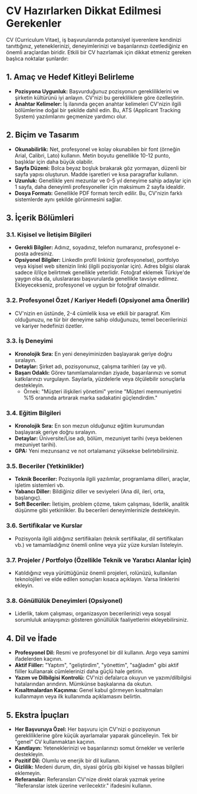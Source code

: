 # CV Hazırlarken Dikkat Edilmesi Gerekenler

CV (Curriculum Vitae), iş başvurularında potansiyel işverenlere kendinizi tanıttığınız, yeteneklerinizi, deneyimlerinizi ve başarılarınızı özetlediğiniz en önemli araçlardan biridir. Etkili bir CV hazırlamak için dikkat etmeniz gereken başlıca noktalar şunlardır:

## 1. Amaç ve Hedef Kitleyi Belirleme

*   **Pozisyona Uygunluk:** Başvurduğunuz pozisyonun gerekliliklerini ve şirketin kültürünü iyi anlayın. CV'nizi bu gerekliliklere göre özelleştirin.
*   **Anahtar Kelimeler:** İş ilanında geçen anahtar kelimeleri CV'nizin ilgili bölümlerine doğal bir şekilde dahil edin. Bu, ATS (Applicant Tracking System) yazılımlarını geçmenize yardımcı olur.

## 2. Biçim ve Tasarım

*   **Okunabilirlik:** Net, profesyonel ve kolay okunabilen bir font (örneğin Arial, Calibri, Lato) kullanın. Metin boyutu genellikle 10-12 punto, başlıklar için daha büyük olabilir.
*   **Sayfa Düzeni:** Bolca beyaz boşluk bırakarak göz yormayan, düzenli bir sayfa yapısı oluşturun. Madde işaretleri ve kısa paragraflar kullanın.
*   **Uzunluk:** Genellikle yeni mezunlar ve 0-5 yıl deneyime sahip adaylar için 1 sayfa, daha deneyimli profesyoneller için maksimum 2 sayfa idealdir.
*   **Dosya Formatı:** Genellikle PDF formatı tercih edilir. Bu, CV'nizin farklı sistemlerde aynı şekilde görünmesini sağlar.

## 3. İçerik Bölümleri

### 3.1. Kişisel ve İletişim Bilgileri

*   **Gerekli Bilgiler:** Adınız, soyadınız, telefon numaranız, profesyonel e-posta adresiniz.
*   **Opsiyonel Bilgiler:** LinkedIn profil linkiniz (profesyonelse), portfolyo veya kişisel web sitenizin linki (ilgili pozisyonlar için). Adres bilgisi olarak sadece il/ilçe belirtmek genellikle yeterlidir. Fotoğraf eklemek Türkiye'de yaygın olsa da, uluslararası başvurularda genellikle tavsiye edilmez. Ekleyecekseniz, profesyonel ve uygun bir fotoğraf olmalıdır.

### 3.2. Profesyonel Özet / Kariyer Hedefi (Opsiyonel ama Önerilir)

*   CV'nizin en üstünde, 2-4 cümlelik kısa ve etkili bir paragraf. Kim olduğunuzu, ne tür bir deneyime sahip olduğunuzu, temel becerilerinizi ve kariyer hedefinizi özetler.

### 3.3. İş Deneyimi

*   **Kronolojik Sıra:** En yeni deneyiminizden başlayarak geriye doğru sıralayın.
*   **Detaylar:** Şirket adı, pozisyonunuz, çalışma tarihleri (ay ve yıl).
*   **Başarı Odaklı:** Görev tanımlamalarından ziyade, başarılarınızı ve somut katkılarınızı vurgulayın. Sayılarla, yüzdelerle veya ölçülebilir sonuçlarla destekleyin.
    *   Örnek: "Müşteri ilişkileri yönetimi" yerine "Müşteri memnuniyetini %15 oranında artırarak marka sadakatini güçlendirdim."

### 3.4. Eğitim Bilgileri

*   **Kronolojik Sıra:** En son mezun olduğunuz eğitim kurumundan başlayarak geriye doğru sıralayın.
*   **Detaylar:** Üniversite/Lise adı, bölüm, mezuniyet tarihi (veya beklenen mezuniyet tarihi).
*   **GPA:** Yeni mezunsanız ve not ortalamanız yüksekse belirtebilirsiniz.

### 3.5. Beceriler (Yetkinlikler)

*   **Teknik Beceriler:** Pozisyonla ilgili yazılımlar, programlama dilleri, araçlar, işletim sistemleri vb.
*   **Yabancı Diller:** Bildiğiniz diller ve seviyeleri (Ana dil, ileri, orta, başlangıç).
*   **Soft Beceriler:** İletişim, problem çözme, takım çalışması, liderlik, analitik düşünme gibi yetkinlikler. Bu becerileri deneyimlerinizle destekleyin.

### 3.6. Sertifikalar ve Kurslar

*   Pozisyonla ilgili aldığınız sertifikaları (teknik sertifikalar, dil sertifikaları vb.) ve tamamladığınız önemli online veya yüz yüze kursları listeleyin.

### 3.7. Projeler / Portfolyo (Özellikle Teknik ve Yaratıcı Alanlar İçin)

*   Katıldığınız veya yürüttüğünüz önemli projeleri, rolünüzü, kullanılan teknolojileri ve elde edilen sonuçları kısaca açıklayın. Varsa linklerini ekleyin.

### 3.8. Gönüllülük Deneyimleri (Opsiyonel)

*   Liderlik, takım çalışması, organizasyon becerilerinizi veya sosyal sorumluluk anlayışınızı gösteren gönüllülük faaliyetlerini ekleyebilirsiniz.

## 4. Dil ve İfade

*   **Profesyonel Dil:** Resmi ve profesyonel bir dil kullanın. Argo veya samimi ifadelerden kaçının.
*   **Aktif Fiiller:** "Yaptım", "geliştirdim", "yönettim", "sağladım" gibi aktif fiiller kullanarak cümlelerinizi daha güçlü hale getirin.
*   **Yazım ve Dilbilgisi Kontrolü:** CV'nizi defalarca okuyun ve yazım/dilbilgisi hatalarından arındırın. Mümkünse başkalarına da okutun.
*   **Kısaltmalardan Kaçınma:** Genel kabul görmeyen kısaltmaları kullanmayın veya ilk kullanımda açıklamasını belirtin.

## 5. Ekstra İpuçları

*   **Her Başvuruya Özel:** Her başvuru için CV'nizi o pozisyonun gerekliliklerine göre küçük ayarlamalar yaparak güncelleyin. Tek bir "genel" CV kullanmaktan kaçının.
*   **Kanıtlayın:** Yeteneklerinizi ve başarılarınızı somut örnekler ve verilerle destekleyin.
*   **Pozitif Dil:** Olumlu ve enerjik bir dil kullanın.
*   **Gizlilik:** Medeni durum, din, siyasi görüş gibi kişisel ve hassas bilgileri eklemeyin.
*   **Referanslar:** Referansları CV'nize direkt olarak yazmak yerine "Referanslar istek üzerine verilecektir." ifadesini kullanın.